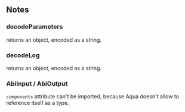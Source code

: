 ## Notes

### decodeParameters
returns an object, encoded as a string.

### decodeLog
returns an object, encoded as a string.

### AbiInput / AbiOutput
`components` attribute can't be imported, because Aqua doesn't
allow to reference itself as a type.
